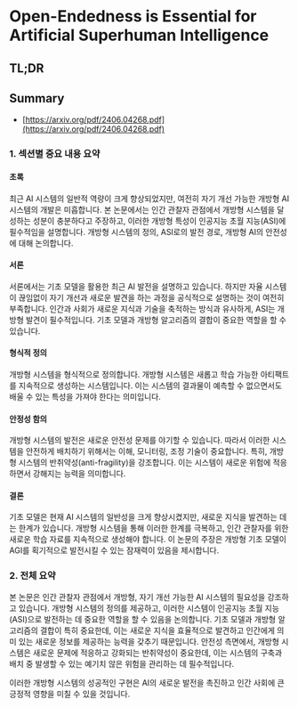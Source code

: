 # Open-Endedness is Essential for Artificial Superhuman Intelligence
## TL;DR
## Summary
- [https://arxiv.org/pdf/2406.04268.pdf](https://arxiv.org/pdf/2406.04268.pdf)

### 1. 섹션별 중요 내용 요약
#### 초록
최근 AI 시스템의 일반적 역량이 크게 향상되었지만, 여전히 자기 개선 가능한 개방형 AI 시스템의 개발은 미흡합니다. 본 논문에서는 인간 관찰자 관점에서 개방형 시스템을 달성하는 성분이 충분하다고 주장하고, 이러한 개방형 특성이 인공지능 초월 지능(ASI)에 필수적임을 설명합니다. 개방형 시스템의 정의, ASI로의 발전 경로, 개방형 AI의 안전성에 대해 논의합니다.

#### 서론
서론에서는 기초 모델을 활용한 최근 AI 발전을 설명하고 있습니다. 하지만 자율 시스템이 끊임없이 자기 개선과 새로운 발견을 하는 과정을 공식적으로 설명하는 것이 여전히 부족합니다. 인간과 사회가 새로운 지식과 기술을 축적하는 방식과 유사하게, ASI는 개방형 발견이 필수적입니다. 기초 모델과 개방형 알고리즘의 결합이 중요한 역할을 할 수 있습니다.

#### 형식적 정의
개방형 시스템을 형식적으로 정의합니다. 개방형 시스템은 새롭고 학습 가능한 아티팩트를 지속적으로 생성하는 시스템입니다. 이는 시스템의 결과물이 예측할 수 없으면서도 배울 수 있는 특성을 가져야 한다는 의미입니다.

#### 안정성 함의
개방형 시스템의 발전은 새로운 안전성 문제를 야기할 수 있습니다. 따라서 이러한 시스템을 안전하게 배치하기 위해서는 이해, 모니터링, 조정 기술이 중요합니다. 특히, 개방형 시스템의 반취약성(anti-fragility)을 강조합니다. 이는 시스템이 새로운 위험에 적응하면서 강해지는 능력을 의미합니다.

#### 결론
기초 모델은 현재 AI 시스템의 일반성을 크게 향상시켰지만, 새로운 지식을 발견하는 데는 한계가 있습니다. 개방형 시스템을 통해 이러한 한계를 극복하고, 인간 관찰자를 위한 새로운 학습 자료를 지속적으로 생성해야 합니다. 이 논문의 주장은 개방형 기초 모델이 AGI를 획기적으로 발전시킬 수 있는 잠재력이 있음을 제시합니다.

### 2. 전체 요약
본 논문은 인간 관찰자 관점에서 개방형, 자기 개선 가능한 AI 시스템의 필요성을 강조하고 있습니다. 개방형 시스템의 정의를 제공하고, 이러한 시스템이 인공지능 초월 지능(ASI)으로 발전하는 데 중요한 역할을 할 수 있음을 논의합니다. 기초 모델과 개방형 알고리즘의 결합이 특히 중요한데, 이는 새로운 지식을 효율적으로 발견하고 인간에게 의미 있는 새로운 정보를 제공하는 능력을 갖추기 때문입니다. 안전성 측면에서, 개방형 시스템은 새로운 문제에 적응하고 강화되는 반취약성이 중요한데, 이는 시스템의 구축과 배치 중 발생할 수 있는 예기치 않은 위험을 관리하는 데 필수적입니다.

이러한 개방형 시스템의 성공적인 구현은 AI의 새로운 발전을 촉진하고 인간 사회에 큰 긍정적 영향을 미칠 수 있을 것입니다.